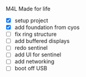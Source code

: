 M4L
Made for life
- [x] setup project
- [x] add foundation from cyos
- [ ] fix ring structure
- [ ] add buffered displays
- [ ] redo sentinel
- [ ] add UI for sentinel
- [ ] add networking
- [ ] boot off USB
